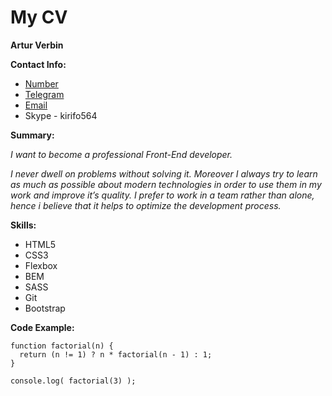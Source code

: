 # My CV
**Artur Verbin**

**Contact Info:**
* [Number](0952556564) 
* [Telegram](t.me/mylostand)
* [Email](my.lost.honey.lee@gmail.com)
* Skype - kirifo564

**Summary:**

 *I want to become a professional Front-End developer.*
 
 *I never dwell on problems without solving it. Moreover I always try to learn as much as possible about modern technologies in order to use them in my work and improve it’s quality. I prefer to work in a team rather than alone, hence i believe that it helps to optimize the development process.*

**Skills:**
* HTML5
* CSS3
* Flexbox
* BEM
* SASS
* Git
* Bootstrap

**Code Example:**
```
function factorial(n) {
  return (n != 1) ? n * factorial(n - 1) : 1;
}

console.log( factorial(3) );
```
